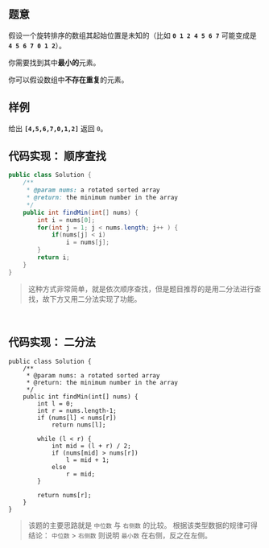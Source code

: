 ## 题意

假设一个旋转排序的数组其起始位置是未知的（比如 **`0 1 2 4 5 6 7`** 可能变成是 **`4 5 6 7 0 1 2`**）。

你需要找到其中**最小的**元素。

你可以假设数组中**不存在重复**的元素。

## 样例

给出 **`[4,5,6,7,0,1,2]`** 返回 `0`。



## 代码实现： 顺序查找

```java
public class Solution {
    /**
     * @param nums: a rotated sorted array
     * @return: the minimum number in the array
     */
    public int findMin(int[] nums) {
        int i = nums[0];
        for(int j = 1; j < nums.length; j++ ) {
            if(nums[j] < i)
                i = nums[j];
        }
        return i;
    }
}

```

> 这种方式非常简单，就是依次顺序查找，但是题目推荐的是用二分法进行查找，故下方又用二分法实现了功能。

<br>

## 代码实现： 二分法

```
public class Solution {
    /**
     * @param nums: a rotated sorted array
     * @return: the minimum number in the array
     */
    public int findMin(int[] nums) {
        int l = 0;
        int r = nums.length-1;
        if (nums[l] < nums[r])  
            return nums[l];
        
        while (l < r) {
            int mid = (l + r) / 2;
            if (nums[mid] > nums[r])
                l = mid + 1;
            else
                r = mid;
        }
        
        return nums[r];
    }
}
```

> 该题的主要思路就是 `中位数` 与 `右侧数` 的比较。
> 根据该类型数据的规律可得结论： `中位数` > `右侧数` 则说明 `最小数` 在右侧，反之在左侧。
